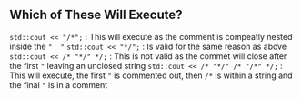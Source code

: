 Which of These Will Execute?
---

`std::cout << "/*";` : This will execute as the comment is compeatly nested inside the `"  "`
`std::cout << "*/";` : Is valid for the same reason as above
`std::cout << /* "*/" */;` : This is not valid as the commet will close after the first `"` leaving an unclosed string
`std::cout << /* "*/" /* "/*" */;` : This will execute, the first `"` is commented out, then ` /* ` is within a string and the final `"` is in a comment 
